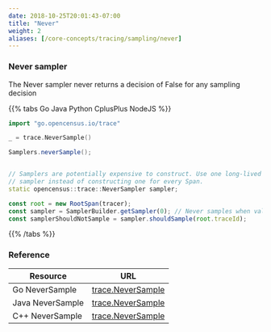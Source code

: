 ```yaml
---
date: 2018-10-25T20:01:43-07:00
title: "Never"
weight: 2
aliases: [/core-concepts/tracing/sampling/never]
---
```


### Never sampler
The Never sampler never returns a decision of False for any sampling decision

{{% tabs Go Java Python CplusPlus NodeJS %}}
```go
import "go.opencensus.io/trace"

_ = trace.NeverSample()
```

```java
Samplers.neverSample();
```

```py
```

```cpp
// Samplers are potentially expensive to construct. Use one long-lived
// sampler instead of constructing one for every Span.
static opencensus::trace::NeverSampler sampler;
```

```js
const root = new RootSpan(tracer);
const sampler = SamplerBuilder.getSampler(0); // Never samples when value is <= 0
const samplerShouldNotSample = sampler.shouldSample(root.traceId);
```
{{% /tabs %}}

### Reference
Resource|URL
---|---
Go NeverSample|[trace.NeverSample](https://godoc.org/go.opencensus.io/trace#NeverSample)
Java NeverSample|[trace.NeverSample](https://static.javadoc.io/io.opencensus/opencensus-api/0.16.1/io/opencensus/trace/samplers/Samplers.html#neverSample--)
C++ NeverSample|[trace.NeverSample](https://github.com/census-instrumentation/opencensus-cpp/blob/c5e59c48a3c40a7da737391797423b88e93fd4bb/opencensus/trace/sampler.h#L83)
